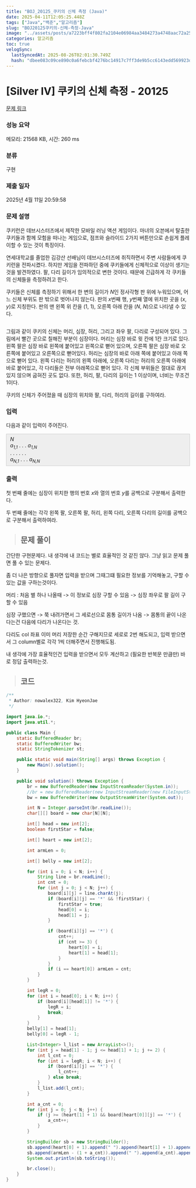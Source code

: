 ```yaml
---
title: "BOJ_20125_쿠키의 신체 측정 (Java)"
date: 2025-04-11T12:05:25.448Z
tags: ["Java","백준","알고리즘"]
slug: "BOJ20125쿠키의-신체-측정-Java"
image: "../assets/posts/a7223bff4f802fa2104e06984aa3484273a4748aac72a25638dea37572eb1dcd.png"
categories: 알고리즘
toc: true
velogSync:
  lastSyncedAt: 2025-08-26T02:01:30.749Z
  hash: "dbee083c09ce890c0a6febcbf4276bc14917c7ff3de9b5cc6143edd569923ddc"
---
```


# [Silver IV] 쿠키의 신체 측정 - 20125 
 
 [문제 링크](https://www.acmicpc.net/problem/20125) 
 
 ### 성능 요약
 
 메모리: 21568 KB, 시간: 260 ms
 
 ### 분류
 
 구현
 
 ### 제출 일자
 
 2025년 4월 11일 20:59:58
 
 ### 문제 설명
 
 <p>쿠키런은 데브시스터즈에서 제작한 모바일 러닝 액션 게임이다. 마녀의 오븐에서 탈출한 쿠키들과 함께 모험을 떠나는 게임으로, 점프와 슬라이드 2가지 버튼만으로 손쉽게 플레이할 수 있는 것이 특징이다.</p>
 
 <p>연세대학교를 졸업한 김강산 선배님이 데브시스터즈에 취직하면서 주변 사람들에게 쿠키런을 전파시켰다. 하지만 게임을 전파하던 중에 쿠키들에게 신체적으로 이상이 생기는 것을 발견하였다. 팔, 다리 길이가 임의적으로 변한 것이다. 때문에 긴급하게 각 쿠키들의 신체들을 측정하려고 한다.</p>
 
 <p>쿠키들은 신체를 측정하기 위해서 한 변의 길이가 <em>N</em>인 정사각형 판 위에 누워있으며, 어느 신체 부위도 판 밖으로 벗어나지 않는다. 판의 <em>x</em>번째 행, <em>y</em>번째 열에 위치한 곳을 (<em>x</em>, <em>y</em>)로 지칭한다. 판의 맨 왼쪽 위 칸을 (1, 1), 오른쪽 아래 칸을 (<em>N</em>, <em>N</em>)으로 나타낼 수 있다.</p>
 
 <p style="text-align: center;"><img alt="" src="https://upload.acmicpc.net/94002737-4414-4de5-8d1f-d80da455de7d/-/preview/"></p>
 
 <p>그림과 같이 쿠키의 신체는 머리, 심장, 허리, 그리고 좌우 팔, 다리로 구성되어 있다. 그림에서 빨간 곳으로 칠해진 부분이 심장이다. 머리는 심장 바로 윗 칸에 1칸 크기로 있다. 왼쪽 팔은 심장 바로 왼쪽에 붙어있고 왼쪽으로 뻗어 있으며, 오른쪽 팔은 심장 바로 오른쪽에 붙어있고 오른쪽으로 뻗어있다. 허리는 심장의 바로 아래 쪽에 붙어있고 아래 쪽으로 뻗어 있다. 왼쪽 다리는 허리의 왼쪽 아래에, 오른쪽 다리는 허리의 오른쪽 아래에 바로 붙어있고, 각 다리들은 전부 아래쪽으로 뻗어 있다. 각 신체 부위들은 절대로 끊겨있지 않으며 굽혀진 곳도 없다. 또한, 허리, 팔, 다리의 길이는 1 이상이며, 너비는 무조건 1이다.</p>
 
 <p>쿠키의 신체가 주어졌을 때 심장의 위치와 팔, 다리, 허리의 길이를 구하여라.</p>
 
 ### 입력 
 
  <p>다음과 같이 입력이 주어진다.</p>
 
 <div style="background:#eeeeee;border:1px solid #cccccc;padding:5px 10px;"><em>N</em><br>
 <em>a<sub>1,1</sub></em> . . . <em>a<sub>1,N</sub></em><br>
 . . . . . .<br>
 <em>a<sub>N,1</sub></em> . . . <em>a<sub>N,N</sub></em></div>
 
 ### 출력 
 
  <p>첫 번째 줄에는 심장이 위치한 행의 번호 <em>x</em>와 열의 번호 <em>y</em>를 공백으로 구분해서 출력한다.</p>
 
 <p>두 번째 줄에는 각각 왼쪽 팔, 오른쪽 팔, 허리, 왼쪽 다리, 오른쪽 다리의 길이를 공백으로 구분해서 출력하여라.</p>
 

> ## 문제 풀이

간단한 구현문제다. 내 생각에 내 코드는 별로 효율적인 것 같진 않다. 그냥 읽고 문제 풀면 풀 수 있는 문제다.

좀 더 나은 방향으로 풀자면 입력을 받으며 그때그떄 필요한 정보를 기억해놓고, 구할 수 있는 값을 구하는것이다.

머리 : 처음 별 하나 나올때 -> 이 정보로 심장 구할 수 있음 -> 심장 좌우로 팔 길이 구할 수 있음

심장 구했으면 -> 쭉 내려가면서 그 세로선으로 몸통 길이가 나옴 -> 몸통의 끝이 나온다는건 다음에 다리가 나온다는 것.

다리도 col 좌표 이미 머리 저장한 순간 구해지므로 세로로 2번 해도되고, 입력 받으면서 그 column별로 각각 1씩 더해주면서 진행해도됨.

내 생각에 가장 효율적인건 입력을 받으면서 모두 계산하고 (필요한 반복문 만큼만) 바로 정답 출력하는것.

> ## 코드

```java
/**
 * Author: nowalex322, Kim HyeonJae
 */

import java.io.*;
import java.util.*;

public class Main {
    static BufferedReader br;
    static BufferedWriter bw;
    static StringTokenizer st;

    public static void main(String[] args) throws Exception {
        new Main().solution();
    }

    public void solution() throws Exception {
        br = new BufferedReader(new InputStreamReader(System.in));
        //br = new BufferedReader(new InputStreamReader(new FileInputStream("src/main/java/BOJ_20125_쿠키의신체측정/input.txt")));
        bw = new BufferedWriter(new OutputStreamWriter(System.out));

        int N = Integer.parseInt(br.readLine());
        char[][] board = new char[N][N];

        int[] head = new int[2];
        boolean firstStar = false;

        int[] heart = new int[2];

        int armLen = 0;

        int[] belly = new int[2];

        for (int i = 0; i < N; i++) {
            String line = br.readLine();
            int cnt = 0;
            for (int j = 0; j < N; j++) {
                board[i][j] = line.charAt(j);
                if (board[i][j] == '*' && !firstStar) {
                    firstStar = true;
                    head[0] = i;
                    head[1] = j;
                }

                if (board[i][j] == '*') {
                    cnt++;
                    if (cnt >= 3) {
                        heart[0] = i;
                        heart[1] = head[1];
                    }
                }
                if (i == heart[0]) armLen = cnt;
            }
        }

        int legR = 0;
        for (int i = head[0]; i < N; i++) {
            if (board[i][head[1]] != '*') {
                legR = i;
                break;
            }
        }
        belly[1] = head[1];
        belly[0] = legR - 1;

        List<Integer> l_list = new ArrayList<>();
        for (int j = head[1] - 1; j <= head[1] + 1; j += 2) {
            int l_cnt = 0;
            for (int i = legR; i < N; i++) {
                if (board[i][j] == '*') {
                    l_cnt++;
                } else break;
            }
            l_list.add(l_cnt);
        }

        int a_cnt = 0;
        for (int j = 0; j < N; j++) {
            if (j >= (heart[1] + 1) && board[heart[0]][j] == '*') {
                a_cnt++;
            }
        }

        StringBuilder sb = new StringBuilder();
        sb.append(heart[0] + 1).append(" ").append(heart[1] + 1).append("\n");
        sb.append(armLen - (1 + a_cnt)).append(" ").append(a_cnt).append(" ").append(belly[0] - heart[0]).append(" ").append(l_list.get(0)).append(" ").append(l_list.get(1));
        System.out.println(sb.toString());

        br.close();
    }
}

```